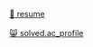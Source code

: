 <a href="https://drive.google.com/file/d/15AOX3WsaxSDy3pLJUGZrC6SSZMmIBUr0/view?usp=sharing">📑 resume</a><br><br> 
<a href="https://solved.ac/profile/suwon3274">😸 solved.ac_profile</a><br><br> 

<!--
**suw0n/suw0n** is a ✨ _special_ ✨ repository because its `README.md` (this file) appears on your GitHub profile.

Here are some ideas to get you started:

- 🔭 I’m currently working on ...
- 🌱 I’m currently learning ...
- 👯 I’m looking to collaborate on ...
- 🤔 I’m looking for help with ...
- 💬 Ask me about ...
- 📫 How to reach me: ...
- 😄 Pronouns: ...
- ⚡ Fun fact: ...
-->
